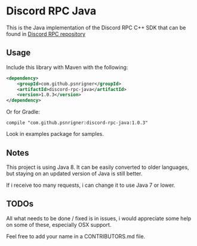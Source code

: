 # Discord RPC Java

This is the Java implementation of the Discord RPC C++ SDK that can be found in [Discord RPC repository](https://github.com/discordapp/discord-rpc)

## Usage

Include this library with Maven with the following:
```xml
<dependency>
    <groupId>com.github.psnrigner</groupId>
    <artifactId>discord-rpc-java</artifactId>
    <version>1.0.3</version>
</dependency>
```

Or for Gradle:
```
compile "com.github.psnrigner:discord-rpc-java:1.0.3"
```

Look in examples package for samples.

## Notes

This project is using Java 8. It can be easily converted to older languages, but staying on an updated version of Java is still better.

If i receive too many requests, i can change it to use Java 7 or lower.

## TODOs

All what needs to be done / fixed is in issues, i would appreciate some help on some of these, especially OSX support.

Feel free to add your name in a CONTRIBUTORS.md file.

